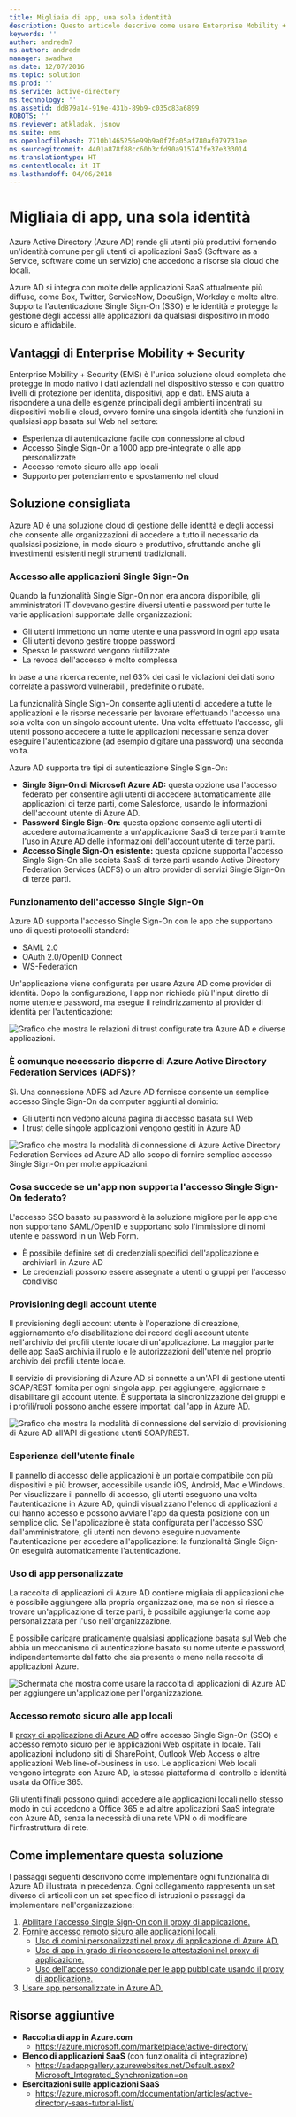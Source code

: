 ```yaml
---
title: Migliaia di app, una sola identità
description: Questo articolo descrive come usare Enterprise Mobility + Security per fornire una singola identità da usare in qualsiasi app basata sul Web nel settore, sfruttando gli strumenti di Azure Active Directory.
keywords: ''
author: andredm7
ms.author: andredm
manager: swadhwa
ms.date: 12/07/2016
ms.topic: solution
ms.prod: ''
ms.service: active-directory
ms.technology: ''
ms.assetid: dd879a14-919e-431b-89b9-c035c83a6899
ROBOTS: ''
ms.reviewer: atkladak, jsnow
ms.suite: ems
ms.openlocfilehash: 7710b1465256e99b9a0f7fa05af780af079731ae
ms.sourcegitcommit: 4401a878f88cc60b3cfd90a915747fe37e333014
ms.translationtype: HT
ms.contentlocale: it-IT
ms.lasthandoff: 04/06/2018
---
```

# <a name="thousands-of-apps-one-identity"></a>Migliaia di app, una sola identità
Azure Active Directory (Azure AD) rende gli utenti più produttivi fornendo un'identità comune per gli utenti di applicazioni SaaS (Software as a Service, software come un servizio) che accedono a risorse sia cloud che locali.

Azure AD si integra con molte delle applicazioni SaaS attualmente più diffuse, come Box, Twitter, ServiceNow, DocuSign, Workday e molte altre. Supporta l'autenticazione Single Sign-On (SSO) e le identità e protegge la gestione degli accessi alle applicazioni da qualsiasi dispositivo in modo sicuro e affidabile.

## <a name="how-can-enterprise-mobility--security-help-you"></a>Vantaggi di Enterprise Mobility + Security
Enterprise Mobility + Security (EMS) è l'unica soluzione cloud completa che protegge in modo nativo i dati aziendali nel dispositivo stesso e con quattro livelli di protezione per identità, dispositivi, app e dati. EMS aiuta a rispondere a una delle esigenze principali degli ambienti incentrati su dispositivi mobili e cloud, ovvero fornire una singola identità che funzioni in qualsiasi app basata sul Web nel settore:
- Esperienza di autenticazione facile con connessione al cloud
- Accesso Single Sign-On a 1000 app pre-integrate o alle app personalizzate
- Accesso remoto sicuro alle app locali
- Supporto per potenziamento e spostamento nel cloud


## <a name="recommended-solution"></a>Soluzione consigliata
Azure AD è una soluzione cloud di gestione delle identità e degli accessi che consente alle organizzazioni di accedere a tutto il necessario da qualsiasi posizione, in modo sicuro e produttivo, sfruttando anche gli investimenti esistenti negli strumenti tradizionali.
### <a name="access-to-single-sign-on-applications"></a>Accesso alle applicazioni Single Sign-On

Quando la funzionalità Single Sign-On non era ancora disponibile, gli amministratori IT dovevano gestire diversi utenti e password per tutte le varie applicazioni supportate dalle organizzazioni:

- Gli utenti immettono un nome utente e una password in ogni app usata
- Gli utenti devono gestire troppe password
- Spesso le password vengono riutilizzate
- La revoca dell'accesso è molto complessa

In base a una ricerca recente, nel 63% dei casi le violazioni dei dati sono correlate a password vulnerabili, predefinite o rubate.

La funzionalità Single Sign-On consente agli utenti di accedere a tutte le applicazioni e le risorse necessarie per lavorare effettuando l'accesso una sola volta con un singolo account utente. Una volta effettuato l'accesso, gli utenti possono accedere a tutte le applicazioni necessarie senza dover eseguire l'autenticazione (ad esempio digitare una password) una seconda volta.

Azure AD supporta tre tipi di autenticazione Single Sign-On:

- **Single Sign-On di Microsoft Azure AD:** questa opzione usa l'accesso federato per consentire agli utenti di accedere automaticamente alle applicazioni di terze parti, come Salesforce, usando le informazioni dell'account utente di Azure AD.
- **Password Single Sign-On:** questa opzione consente agli utenti di accedere automaticamente a un'applicazione SaaS di terze parti tramite l'uso in Azure AD delle informazioni dell'account utente di terze parti.
- **Accesso Single Sign-On esistente:** questa opzione supporta l'accesso Single Sign-On alle società SaaS di terze parti usando Active Directory Federation Services (ADFS) o un altro provider di servizi Single Sign-On di terze parti.

### <a name="how-single-sign-on-works"></a>Funzionamento dell'accesso Single Sign-On
Azure AD supporta l'accesso Single Sign-On con le app che supportano uno di questi protocolli standard:
- SAML 2.0
- OAuth 2.0/OpenID Connect
- WS-Federation

Un'applicazione viene configurata per usare Azure AD come provider di identità. Dopo la configurazione, l'app non richiede più l'input diretto di nome utente e password, ma esegue il reindirizzamento al provider di identità per l'autenticazione:

![Grafico che mostra le relazioni di trust configurate tra Azure AD e diverse applicazioni.](./media/thousands-apps-one-identity/thousands-apps-one-identity-fig1.png)


### <a name="do-i-still-need-azure-active-directory-federation-services-adfs"></a>È comunque necessario disporre di Azure Active Directory Federation Services (ADFS)?
Sì. Una connessione ADFS ad Azure AD fornisce consente un semplice accesso Single Sign-On da computer aggiunti al dominio:
- Gli utenti non vedono alcuna pagina di accesso basata sul Web
- I trust delle singole applicazioni vengono gestiti in Azure AD

![Grafico che mostra la modalità di connessione di Azure Active Directory Federation Services ad Azure AD allo scopo di fornire semplice accesso Single Sign-On per molte applicazioni.](./media/thousands-apps-one-identity/thousands-apps-one-identity-fig2.png)

### <a name="what-if-an-app-doesnt-support-federated-single-sign-on"></a>Cosa succede se un'app non supporta l'accesso Single Sign-On federato?
L'accesso SSO basato su password è la soluzione migliore per le app che non supportano SAML/OpenID e supportano solo l'immissione di nomi utente e password in un Web Form.
- È possibile definire set di credenziali specifici dell'applicazione e archiviarli in Azure AD
- Le credenziali possono essere assegnate a utenti o gruppi per l'accesso condiviso

### <a name="user-account-provisioning"></a>Provisioning degli account utente
Il provisioning degli account utente è l'operazione di creazione, aggiornamento e/o disabilitazione dei record degli account utente nell'archivio dei profili utente locale di un'applicazione. La maggior parte delle app SaaS archivia il ruolo e le autorizzazioni dell'utente nel proprio archivio dei profili utente locale.

Il servizio di provisioning di Azure AD si connette a un'API di gestione utenti SOAP/REST fornita per ogni singola app, per aggiungere, aggiornare e disabilitare gli account utente. È supportata la sincronizzazione dei gruppi e i profili/ruoli possono anche essere importati dall'app in Azure AD.

![Grafico che mostra la modalità di connessione del servizio di provisioning di Azure AD all'API di gestione utenti SOAP/REST.](./media/thousands-apps-one-identity/thousands-apps-one-identity-fig3.png)

### <a name="the-end-user-experience"></a>Esperienza dell'utente finale
Il pannello di accesso delle applicazioni è un portale compatibile con più dispositivi e più browser, accessibile usando iOS, Android, Mac e Windows. Per visualizzare il pannello di accesso, gli utenti eseguono una volta l'autenticazione in Azure AD, quindi visualizzano l'elenco di applicazioni a cui hanno accesso e possono avviare l'app da questa posizione con un semplice clic. Se l'applicazione è stata configurata per l'accesso SSO dall'amministratore, gli utenti non devono eseguire nuovamente l'autenticazione per accedere all'applicazione: la funzionalità Single Sign-On eseguirà automaticamente l'autenticazione.

### <a name="bring-your-own-apps"></a>Uso di app personalizzate
La raccolta di applicazioni di Azure AD contiene migliaia di applicazioni che è possibile aggiungere alla propria organizzazione, ma se non si riesce a trovare un'applicazione di terze parti, è possibile aggiungerla come app personalizzata per l'uso nell'organizzazione.

È possibile caricare praticamente qualsiasi applicazione basata sul Web che abbia un meccanismo di autenticazione basato su nome utente e password, indipendentemente dal fatto che sia presente o meno nella raccolta di applicazioni Azure.

![Schermata che mostra come usare la raccolta di applicazioni di Azure AD per aggiungere un'applicazione per l'organizzazione.](./media/thousands-apps-one-identity/thousands-apps-one-identity-fig4.png)

### <a name="secure-remote-access-to-on-premises-apps"></a>Accesso remoto sicuro alle app locali
Il [proxy di applicazione di Azure AD](https://azure.microsoft.com/en-us/documentation/articles/active-directory-application-proxy-enable/) offre accesso Single Sign-On (SSO) e accesso remoto sicuro per le applicazioni Web ospitate in locale. Tali applicazioni includono siti di SharePoint, Outlook Web Access o altre applicazioni Web line-of-business in uso. Le applicazioni Web locali vengono integrate con Azure AD, la stessa piattaforma di controllo e identità usata da Office 365.

Gli utenti finali possono quindi accedere alle applicazioni locali nello stesso modo in cui accedono a Office 365 e ad altre applicazioni SaaS integrate con Azure AD, senza la necessità di una rete VPN o di modificare l'infrastruttura di rete.

## <a name="how-to-implement-this-solution"></a>Come implementare questa soluzione
I passaggi seguenti descrivono come implementare ogni funzionalità di Azure AD illustrata in precedenza. Ogni collegamento rappresenta un set diverso di articoli con un set specifico di istruzioni o passaggi da implementare nell'organizzazione:
1. [Abilitare l'accesso Single Sign-On con il proxy di applicazione.](https://azure.microsoft.com/en-us/documentation/articles/active-directory-application-proxy-sso-using-kcd/)
2. [Fornire accesso remoto sicuro alle applicazioni locali.](https://azure.microsoft.com/en-us/documentation/articles/active-directory-application-proxy-get-started/)
   - [Uso di domini personalizzati nel proxy di applicazione di Azure AD.](https://azure.microsoft.com/en-us/documentation/articles/active-directory-application-proxy-custom-domains/)
   - [Uso di app in grado di riconoscere le attestazioni nel proxy di applicazione.](https://azure.microsoft.com/en-us/documentation/articles/active-directory-application-proxy-claims-aware-apps/)
   - [Uso dell'accesso condizionale per le app pubblicate usando il proxy di applicazione.](https://azure.microsoft.com/en-us/documentation/articles/active-directory-application-proxy-conditional-access/)
3. [Usare app personalizzate in Azure AD.](https://blogs.technet.microsoft.com/enterprisemobility/2015/06/17/bring-your-own-app-with-azure-ad-self-service-saml-configuration-now-in-preview/)

## <a name="additional-resources"></a>Risorse aggiuntive
- **Raccolta di app in Azure.com**
  - https://azure.microsoft.com/marketplace/active-directory/
- **Elenco di applicazioni SaaS** (con funzionalità di integrazione)
  - https://aadappgallery.azurewebsites.net/Default.aspx?Microsoft_Integrated_Synchronization=on
- **Esercitazioni sulle applicazioni SaaS**
  - https://azure.microsoft.com/documentation/articles/active-directory-saas-tutorial-list/

